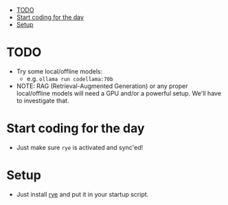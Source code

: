 - [TODO](#todo)
- [Start coding for the day](#start-coding-for-the-day)
- [Setup](#setup)


# TODO

* Try some local/offline models:
  * e.g. `ollama run codellama:70b`
* NOTE: RAG (Retrieval-Augmented Generation) or any proper local/offline models will need a GPU and/or a powerful setup. We'll have to investigate that.


# Start coding for the day

* Just make sure `rye` is activated and sync'ed!


# Setup

* Just install [rye](https://rye.astral.sh/guide/basics/) and put it in your startup script.
